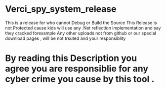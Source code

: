 # Verci_spy_system_release
This is a release for who cannot Debug or Build the Source 
This Release is not Protected cause kids will use any .Net reflection implementation and say they cracked forexample 
Any other uploads not from github or our special download pages , will be not trsuted and your responsiblity
# By reading this Description you agree you are responsiblie for any cyber crime you cause by this tool . 
